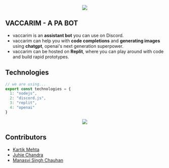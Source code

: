 <p align="center">
    <img src="https://user-images.githubusercontent.com/77505989/212314821-ca559f7c-d28c-4df1-88e7-6a59596d56a2.png" />
</p>

## VACCARIM - A PA BOT
- vaccarim is an **assistant bot** you can use on Discord.
- vaccarim can help you with **code completions** and **generating images** using **chatgpt**, openai's next generation superpower.
- vaccarim can be hosted on **Replit**, where you can play around with code and build rapid prototypes.

## Technologies
```js
// we are using...
export const technologies = {
  1: "nodejs",
  2: "discord.js",
  3: "replit",
  4: "openai"
}
```

<p align="center">
    <img src="https://user-images.githubusercontent.com/77505989/212318055-dd3a0ad1-aaed-4002-8982-78a30700df33.png" />
</p>

## Contributors
- [Kartik Mehta](https://github.com/kartikmehta8)
- [Juhie Chandra](https://github.com/juhiechandra)
- [Manasvi Singh Chauhan](https://github.com/Alcyone713)
